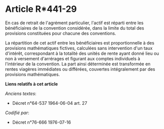 # Article R*441-29

En cas de retrait de l'agrément particulier, l'actif est réparti entre les bénéficiaires de la convention considérée, dans la
limite du total des provisions constituées pour chacune des conventions.

La répartition de cet actif entre les bénéficiaires est proportionnelle à des provisions mathématiques fictives, calculées
sans intervention d'un taux d'intérêt, correspondant à la totalité des unités de rente ayant donné lieu ou non à versement
d'arrérages et figurant aux comptes individuels à l'intérieur de la convention.    La part ainsi déterminée est transformée
en rentes viagères immédiates ou différées, couvertes intégralement par des provisions mathématiques.

**Liens relatifs à cet article**

_Anciens textes_:

  - Décret n°64-537 1964-06-04 art. 27

_Codifié par_:

  - Décret n°76-666 1976-07-16
